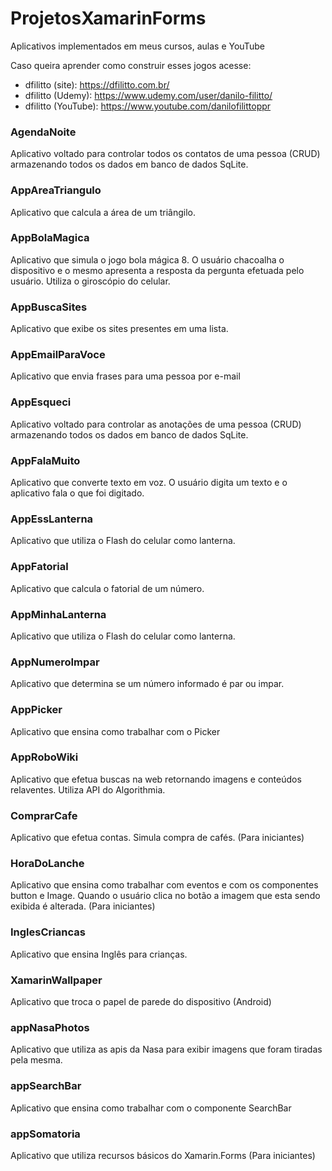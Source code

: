 # ProjetosXamarinForms
Aplicativos implementados em meus cursos, aulas e YouTube

Caso queira aprender como construir esses jogos acesse:
- dfilitto (site): https://dfilitto.com.br/
- dfilitto (Udemy): https://www.udemy.com/user/danilo-filitto/
- dfilitto (YouTube): https://www.youtube.com/danilofilittoppr
### AgendaNoite
Aplicativo voltado para controlar todos os contatos de uma pessoa (CRUD) armazenando todos os dados em banco de dados SqLite.
### AppAreaTriangulo
Aplicativo que calcula a área de um triângilo.
### AppBolaMagica
Aplicativo que simula o jogo bola mágica 8. O usuário chacoalha o dispositivo e o mesmo apresenta a resposta da pergunta efetuada pelo usuário. Utiliza o giroscópio do celular.
### AppBuscaSites
Aplicativo que exibe os sites presentes em uma lista.
### AppEmailParaVoce
Aplicativo que envia frases para uma pessoa por e-mail
### AppEsqueci
Aplicativo voltado para controlar as anotações de uma pessoa (CRUD) armazenando todos os dados em banco de dados SqLite.
### AppFalaMuito
Aplicativo que converte texto em voz. O usuário digita um texto e o aplicativo fala o que foi digitado.
### AppEssLanterna
Aplicativo que utiliza o Flash do celular como lanterna.
### AppFatorial
Aplicativo que calcula o fatorial de um número.
### AppMinhaLanterna
Aplicativo que utiliza o Flash do celular como lanterna.
### AppNumeroImpar
Aplicativo que determina se um número informado é par ou impar.
### AppPicker
Aplicativo que ensina como trabalhar com o Picker
### AppRoboWiki
Aplicativo que efetua buscas na web retornando imagens e conteúdos relaventes. Utiliza API do Algorithmia.
### ComprarCafe
Aplicativo que efetua contas. Simula compra de cafés. (Para iniciantes)
### HoraDoLanche
Aplicativo que ensina como trabalhar com eventos e com os componentes button e Image. Quando o usuário clica no botão a imagem que esta sendo exibida é alterada. (Para iniciantes)
### InglesCriancas
Aplicativo  que ensina Inglês para crianças.
### XamarinWallpaper
Aplicativo que troca o papel de parede do dispositivo (Android)
### appNasaPhotos
Aplicativo  que utiliza as apis da Nasa para exibir imagens que foram tiradas pela mesma.
### appSearchBar
Aplicativo que ensina como trabalhar com o componente SearchBar
### appSomatoria
Aplicativo que utiliza recursos básicos do Xamarin.Forms (Para iniciantes)

